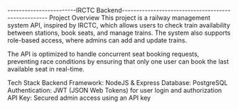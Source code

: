 ------------------------IRCTC Backend----------------------------------------------------
Project Overview
This project is a railway management system API, inspired by IRCTC, which allows users to check train availability between stations, book seats, and manage trains. The system also supports role-based access, where admins can add and update trains.

The API is optimized to handle concurrent seat booking requests, preventing race conditions by ensuring that only one user can book the last available seat in real-time.

Tech Stack
Backend Framework: NodeJS & Express
Database: PostgreSQL
Authentication: JWT (JSON Web Tokens) for user login and authorization
API Key: Secured admin access using an API key
